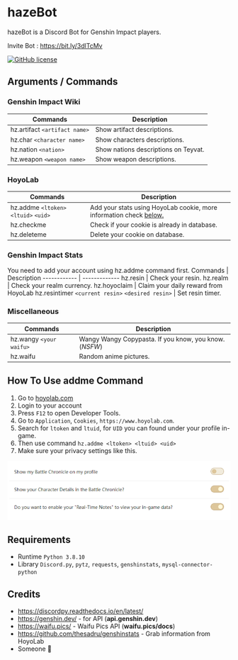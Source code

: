 # hazeBot
hazeBot is a Discord Bot for Genshin Impact players.

Invite Bot : https://bit.ly/3dlTcMv

[![GitHub license](https://img.shields.io/github/license/hazekezia/hazebot_DiscordBot?style=flat)](https://github.com/hazekezia/hazebot)

## Arguments / Commands

### Genshin Impact Wiki

Commands | Description
---------- | ----------
hz.artifact `<artifact name>` | Show artifact descriptions.
hz.char  `<character name>` | Show characters descriptions.
hz.nation `<nation>` | Show nations descriptions on Teyvat.
hz.weapon `<weapon name>` | Show weapon descriptions.

### HoyoLab
Commands | Description
------------ | -------------
hz.addme `<ltoken>` `<ltuid>` `<uid>` | Add your stats using HoyoLab cookie, more information check [below.](https://github.com/hazekezia/hazebot#how-to-use-addme-command)
hz.checkme | Check if your cookie is already in database.
hz.deleteme | Delete your cookie on database.

### Genshin Impact Stats
You need to add your account using hz.addme command first.
Commands | Description
------------ | -------------
hz.resin | Check your resin.
hz.realm | Check your realm currency.
hz.hoyoclaim | Claim your daily reward from HoyoLab
hz.resintimer `<current resin>` `<desired resin>` | Set resin timer.

### Miscellaneous
Commands | Description
------------ | -------------
hz.wangy `<your waifu>` | Wangy Wangy Copypasta. If you know, you know. (*NSFW*)
hz.waifu | Random anime pictures.

## How To Use addme Command
1. Go to [hoyolab.com](https://www.hoyolab.com/genshin/)
2. Login to your account
3. Press `F12` to open Developer Tools.
4. Go to `Application`, `Cookies`, `https://www.hoyolab.com`.
5. Search for `ltoken` and `ltuid`, for `UID` you can found under your profile in-game.
6. Then use command `hz.addme <ltoken> <ltuid> <uid>`
7. Make sure your privacy settings like this.

<p align="center">
  <img src="./img/privacy-settings.png" />
</p>

## Requirements
- Runtime `Python 3.8.10`
- Library `Discord.py`, `pytz`, `requests`, `genshinstats`, `mysql-connector-python`

## Credits
- https://discordpy.readthedocs.io/en/latest/
- https://genshin.dev/ - for API (**api.genshin.dev**)
- https://waifu.pics/ - Waifu Pics API (**waifu.pics/docs**)
- https://github.com/thesadru/genshinstats - Grab information from HoyoLab
- Someone :sparkling_heart:
